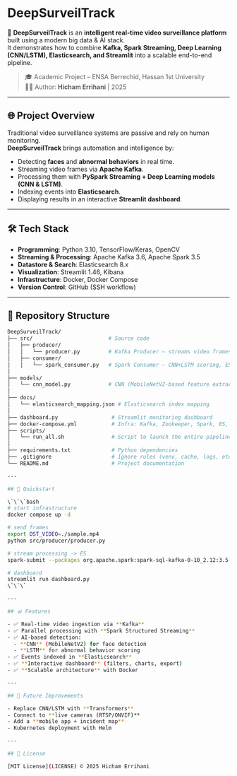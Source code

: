 # DeepSurveilTrack

🚀 **DeepSurveilTrack** is an **intelligent real-time video surveillance platform** built using a modern big data & AI stack.  
It demonstrates how to combine **Kafka, Spark Streaming, Deep Learning (CNN/LSTM), Elasticsearch, and Streamlit** into a scalable end-to-end pipeline.

> 🎓 Academic Project – ENSA Berrechid, Hassan 1st University  
> 👨‍💻 Author: **Hicham Errihani** | 2025

---

## 🌐 Project Overview

Traditional video surveillance systems are passive and rely on human monitoring.  
**DeepSurveilTrack** brings automation and intelligence by:

- Detecting **faces** and **abnormal behaviors** in real time.  
- Streaming video frames via **Apache Kafka**.  
- Processing them with **PySpark Streaming + Deep Learning models (CNN & LSTM)**.  
- Indexing events into **Elasticsearch**.  
- Displaying results in an interactive **Streamlit dashboard**.  

---

## 🛠️ Tech Stack

- **Programming**: Python 3.10, TensorFlow/Keras, OpenCV  
- **Streaming & Processing**: Apache Kafka 3.6, Apache Spark 3.5  
- **Datastore & Search**: Elasticsearch 8.x  
- **Visualization**: Streamlit 1.46, Kibana  
- **Infrastructure**: Docker, Docker Compose  
- **Version Control**: GitHub (SSH workflow)  

---

## 📂 Repository Structure

```bash
DeepSurveilTrack/
├── src/                        # Source code
│   ├── producer/
│   │   └── producer.py         # Kafka Producer – streams video frames
│   ├── consumer/
│   │   └── spark_consumer.py   # Spark Consumer – CNN+LSTM scoring, ES indexing
│
├── models/
│   └── cnn_model.py            # CNN (MobileNetV2-based feature extractor)
│
├── docs/
│   └── elasticsearch_mapping.json # Elasticsearch index mapping
│
├── dashboard.py                 # Streamlit monitoring dashboard
├── docker-compose.yml           # Infra: Kafka, Zookeeper, Spark, ES, Kibana
├── scripts/
│   └── run_all.sh               # Script to launch the entire pipeline
│
├── requirements.txt             # Python dependencies
├── .gitignore                   # Ignore rules (venv, cache, logs, etc.)
└── README.md                    # Project documentation

---

## 🚀 Quickstart

\`\`\`bash
# start infrastructure
docker compose up -d

# send frames
export DST_VIDEO=./sample.mp4
python src/producer/producer.py

# stream processing -> ES
spark-submit --packages org.apache.spark:spark-sql-kafka-0-10_2.12:3.5.5 src/consumer/spark_consumer.py

# dashboard
streamlit run dashboard.py
\`\`\`

---

## 📊 Features

- ✅ Real-time video ingestion via **Kafka**  
- ✅ Parallel processing with **Spark Structured Streaming**  
- ✅ AI-based detection:
  - **CNN** (MobileNetV2) for face detection
  - **LSTM** for abnormal behavior scoring  
- ✅ Events indexed in **Elasticsearch**  
- ✅ **Interactive dashboard** (filters, charts, export)  
- ✅ **Scalable architecture** with Docker  

---

## 🔮 Future Improvements

- Replace CNN/LSTM with **Transformers**  
- Connect to **live cameras (RTSP/ONVIF)**  
- Add a **mobile app + incident map**  
- Kubernetes deployment with Helm  

---

## 📜 License

[MIT License](LICENSE) © 2025 Hicham Errihani
